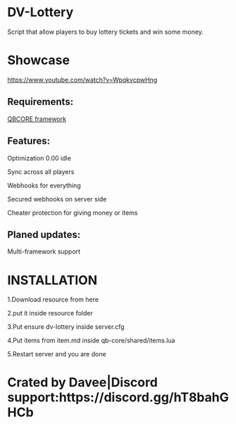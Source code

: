 # DV-Lottery
Script that allow players to buy lottery tickets and win some money.

# Showcase

https://www.youtube.com/watch?v=WpqkvcpwHng
<h2> Requirements:</h2>

<p>
  
  [QBCORE framework]([url](https://github.com/qbcore-framework))

</p>


<h2> Features:</h2>
<p>
Optimization 0.00 idle
</p>
<p>
Sync across all players
</p>
<p>
Webhooks for everything
</p>
<p>
Secured webhooks on server side 
</p>
<p>
Cheater protection for giving money or items
</p>
<h2>Planed updates:</h2>
  <p>Multi-framework support</p>
<h1>INSTALLATION</h1>
<p>1.Download resource from here</p>
<p>2.put it inside resource folder</p>
<p>3.Put ensure dv-lottery inside server.cfg</p>
<p>4.Put items from item.md inside qb-core/shared/items.lua</p>
<p>5.Restart server and you are done</p>

<h1>Crated by Davee|Discord support:https://discord.gg/hT8bahGHCb<h1>
